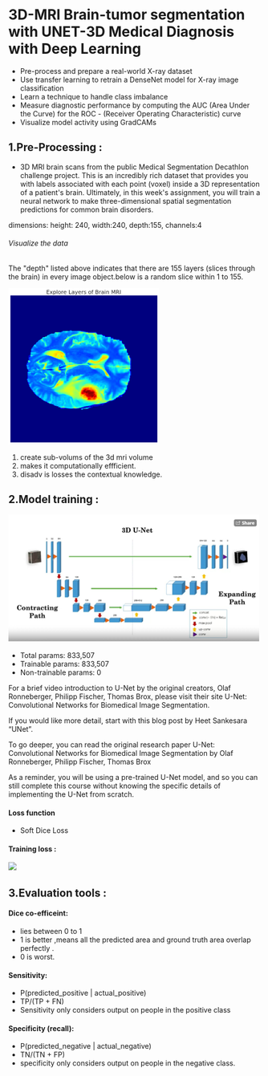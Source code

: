 # 3D-MRI Brain-tumor segmentation with UNET-3D  Medical Diagnosis with Deep Learning

- Pre-process and prepare a real-world X-ray dataset
- Use transfer learning to retrain a DenseNet model for X-ray image classification
- Learn a technique to handle class imbalance
- Measure diagnostic performance by computing the AUC (Area Under the Curve) for the ROC - (Receiver Operating Characteristic) curve
- Visualize model activity using GradCAMs


## 1.Pre-Processing : 

- 3D MRI brain scans from the public Medical Segmentation Decathlon challenge project. This is an incredibly rich dataset that provides you with labels associated with each point (voxel) inside a 3D representation of a patient's brain. Ultimately, in this week's assignment, you will train a neural network to make three-dimensional spatial segmentation predictions for common brain disorders.

dimensions: height: 240, width:240, depth:155, channels:4

###### Visualize the data

The "depth" listed above indicates that there are 155 layers (slices through the brain) in every image object.below is a random slice within 1 to 155.
 
<img src="results/MRI.png" width="300px"/>

1. create sub-volums of the 3d mri volume
2. makes it computationally effficient.
3. disadv is losses the contextual knowledge.




## 2.Model training :

<img src="results/model.png" width="500px"/>

- Total params: 833,507
- Trainable params: 833,507
- Non-trainable params: 0

For a brief video introduction to U-Net by the original creators, Olaf Ronneberger, Philipp Fischer, Thomas Brox, please visit their site U-Net: Convolutional Networks for Biomedical Image Segmentation.  

If you would like more detail, start with this blog post by Heet Sankesara “UNet”.  

To go deeper, you can read the original research paper U-Net: Convolutional Networks for Biomedical Image Segmentation by Olaf Ronneberger, Philipp Fischer, Thomas Brox

As a reminder, you will be using a pre-trained U-Net model, and so you can still complete this course without knowing the specific details of implementing the U-Net from scratch.

#### Loss function

- Soft Dice Loss


#### Training loss :
<img src="images/training_loss.png" width="400px"/>



## 3.Evaluation tools :

#### Dice co-efficeint: 
- lies between 0 to 1
- 1 is better ,means all the predicted area and ground truth area overlap perfectly .
- 0 is worst.


#### Sensitivity:
- P(predicted_positive | actual_positive)
- TP/(TP + FN)
- Sensitivity only considers output on people in the positive class

#### Specificity (recall):

- P(predicted_negative | actual_negative)
- TN/(TN + FP)
-  specificity only considers output on people in the negative class.








